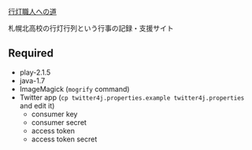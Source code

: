 [行灯職人への道](http://satsukita-andon.com)

札幌北高校の行灯行列という行事の記録・支援サイト

Required
--------

- play-2.1.5
- java-1.7
- ImageMagick (`mogrify` command)
- Twitter app (`cp twitter4j.properties.example twitter4j.properties` and edit it)
    - consumer key
    - consumer secret
    - access token
    - access token secret
